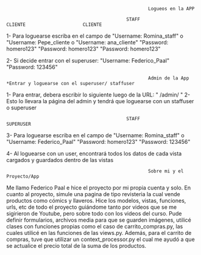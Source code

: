                                                         Logueos en la APP

                                                STAFF                        CLIENTE                     CLIENTE
1- Para loguearse escriba en el campo de "Username: Romina_staff"  o  "Username: Pepe_cliente    o   "Username: ana_cliente"
                                         "Password: homero123"        "Password: homero123"          "Password: homero123"

2- Si decide entrar con el superuser:
        "Username: Federico_Paal"
        "Password: 123456"       


                                                        Admin de la App
    *Entrar y loguearse con el superuser/ staffuser

1- Para entrar, debera escribir lo siguiente luego de la URL:
        " /admin/ "
2- Esto lo llevara la página del admin y tendrá que loguearse con un staffuser o superuser

                                                STAFF                                   SUPERUSER
3- Para loguearse escriba en el campo de "Username: Romina_staff"       o       "Username: Federico_Paal"
                                         "Password: homero123"                  "Password: 123456"
        
4- Al loguearse con un user, encontrará todos los datos de cada vista cargados y guardados dentro de las vistas


                                                        Sobre mi y el Proyecto/App

Me llamo Federico Paal e hice el proyecto por mi propia cuenta y solo. En cuanto al proyecto, simule una pagina de tipo revisteria la cual vende productos como cómics y llaveros. Hice los modelos, vistas, funciones, urls, etc de todo el proyecto guiándome tanto por videos que se me sigirieron de Youtube, pero sobre todo con los videos del curso. Pude definir formularios, archivos media para que se guarden imágenes, utilicé clases con funciones propias como el caso de carrito_compras.py, las cuales utilicé en las funciones de las views.py. Además, para el carrito de compras, tuve que utilizar un context_processor.py el cual me ayudó a que se actualice el precio total de la suma de los productos. 
